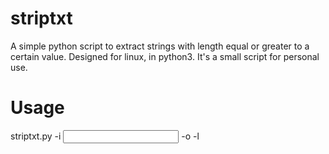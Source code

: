 # striptxt
A simple python script to extract strings with length equal or greater to a certain value. Designed for linux, in python3. It's a small script for personal use. 

# Usage
striptxt.py -i <input file> -o <output file> -l <string length>
